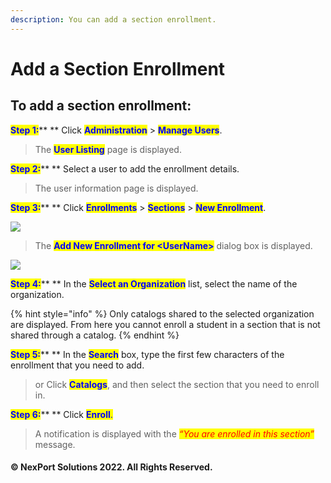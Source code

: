 ```yaml
---
description: You can add a section enrollment.
---
```


# Add a Section Enrollment

## **To add a section enrollment:**

<mark style="color:blue;">**Step 1:**</mark>**  **  Click <mark style="color:blue;">**Administration**</mark> > <mark style="color:blue;">**Manage Users**</mark>.

> The <mark style="color:blue;">**User Listing**</mark> page is displayed.

<mark style="color:blue;">**Step 2:**</mark>**  ** Select a user to add the enrollment details.

> The user information page is displayed.

<mark style="color:blue;">**Step 3:**</mark>**  **  Click <mark style="color:blue;">**Enrollments**</mark> <mark style="color:blue;"></mark><mark style="color:blue;"></mark> > <mark style="color:blue;">**Sections**</mark> > <mark style="color:blue;">**New Enrollment**</mark>.

![](https://www.nexportcampus.com/Content/Guides/aweb/Content/Resources/Images/Manage\_Users/Enrollment\_Sections\_New\_550x134.png)

> The <mark style="color:blue;">**Add New Enrollment for \<UserName>**</mark> dialog box is displayed.

![](https://www.nexportcampus.com/Content/Guides/aweb/Content/Resources/Images/Manage\_Users/Enrollment\_Add%20New\_550x230.png)

<mark style="color:blue;">**Step 4:**</mark>**  **  In the <mark style="color:blue;">**Select an Organization**</mark> list, select the name of the organization.

{% hint style="info" %}
Only catalogs shared to the selected organization are displayed. From here you cannot enroll a student in a section that is not shared through a catalog.
{% endhint %}

<mark style="color:blue;">**Step 5:**</mark>**  **  In the <mark style="color:blue;">**Search**</mark> box, type the first few characters of the enrollment that you need to add.

> or Click <mark style="color:blue;">**Catalogs**</mark>, and then select the section that you need to enroll in.

<mark style="color:blue;">**Step 6:**</mark>**  **  Click <mark style="color:blue;">**Enroll**</mark><mark style="color:blue;">.</mark>

> A notification is displayed with the _<mark style="color:red;background-color:yellow;">“You are enrolled in this section”</mark>_ message.

#### © NexPort Solutions 2022. All Rights Reserved.
